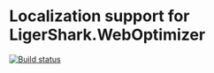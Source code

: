 # Localization support for LigerShark.WebOptimizer

[![Build status](https://ci.appveyor.com/api/projects/status/iillci3m44xsygfq?svg=true)](https://ci.appveyor.com/project/madskristensen/weboptimizer-i18n)